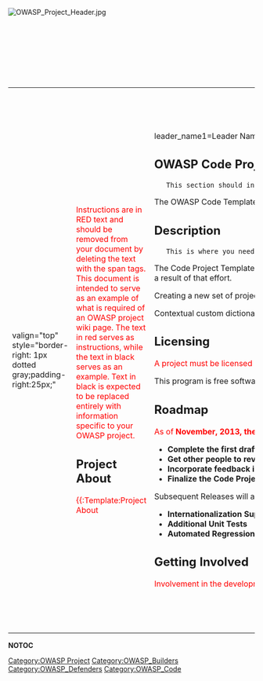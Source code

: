 <div style="width:100%;height:160px;border:0,margin:0;overflow: hidden;">

![OWASP_Project_Header.jpg](OWASP_Project_Header.jpg
"OWASP_Project_Header.jpg")

</div>

<table>
<tbody>
<tr class="odd">
<td><p>valign="top" style="border-right: 1px dotted gray;padding-right:25px;"</p></td>
<td><p><span style="color:#ff0000"> Instructions are in RED text and should be removed from your document by deleting the text with the span tags. This document is intended to serve as an example of what is required of an OWASP project wiki page. The text in red serves as instructions, while the text in black serves as an example. Text in black is expected to be replaced entirely with information specific to your OWASP project. </span></p>
<h2 id="project_about">Project About</h2>
<p><span style="color:#ff0000"> {{:Template:Project About</p></td>
<td><p>leader_name1=Leader Name }}</p>
<h2 id="owasp_code_project_template">OWASP Code Project Template</h2>
<p><span style="color:#ff0000"></p>
<p><code>   This section should include an overview of what the project is, why the project was started, and what security issue is being addressed by the project deliverable. Some readers may be discouraged from looking further at the project if they do not understand the significance of the security concern that is being addressed, so provide enough context so the average reader will continue on with reading the description. You shouldn't assume the reader will understand the objective by providing security terminology, e.g. this project builds cryptographic algorithms, but should also endeavor to explain what they are used for.</code></p>
<p></span></p>
<p>The OWASP Code Template Project is a template designed to help Project Leaders create suitable project pages for OWASP Projects. By following the instructional text in red (and then deleting it) it should be easier to understand what information OWASP and the project users are looking for. And it's easy to get started by simply creating a new project from the appropriate project template.</p>
<h2 id="description">Description</h2>
<p><span style="color:#ff0000"></p>
<p><code>   This is where you need to add your more robust project description. A project description should outline the purpose of the project, how it is used, and the value it provides to application security. Ideally, project descriptions should be written in such a way that there is no question what value the project provides to the software security community. This section will be seen and used in various places within the Projects Portal. Poorly written project descriptions therefore detract from a project’s visibility, so project leaders should ensure that the description is meaningful.  </code></p>
<p></span></p>
<p>The Code Project Template is simply a sample project that was developed for instructional purposes that can be used to create default project pages for a Tool project. After copying this template to your new project, all you have to do is follow the instructions in red, replace the sample text with text suited for your project, and then delete the sections in red. Doing so should make it clearer to both consumers of this project, as well as OWASP reviewers who are trying to determine if the project can be promoted to the next category. The information requested is also intended to help Project Leaders think about the roadmap and feature priorities, and give guidance to the reviews as a result of that effort.</p>
<p>Creating a new set of project pages from scratch can be a challenging task. By providing a sample layout, with instructional text and examples, the OWASP Tool Project Template makes it easier for Project Leaders to create effective security projects and hence helps promote security.</p>
<p>Contextual custom dictionary builder with character substitution and word variations for pen-testers</p>
<h2 id="licensing">Licensing</h2>
<p><span style="color:#ff0000"> A project must be licensed under a community friendly or open source license. For more information on OWASP recommended licenses, please see <a href="https://www.owasp.org/index.php/OWASP_Licenses">OWASP Licenses</a>. While OWASP does not promote any particular license over another, the vast majority of projects have chosen a Creative Commons license variant for documentation projects, or a GNU General Public License variant for tools and code projects. This example assumes that you want to use the AGPL 3.0 license. </span></p>
<p>This program is free software: you can redistribute it and/or modify it under the terms of the <a href="http://www.gnu.org/licenses/agpl-3.0.html">link GNU Affero General Public License 3.0</a> as published by the Free Software Foundation, either version 3 of the License, or (at your option) any later version. OWASP XXX and any contributions are Copyright © by {the Project Leader(s) or OWASP} {Year(s)}.</p>
<h2 id="roadmap">Roadmap</h2>
<p><span style="color:#ff0000"> As of <strong>November, 2013, the highest priorities for the next 6 months</strong> are: <strong></p>
<ul>
<li>Complete the first draft of the Code Project Template</li>
<li>Get other people to review the Code Project Template and provide feedback</li>
<li>Incorporate feedback into changes in the Code Project Template</li>
<li>Finalize the Code Project template and have it reviewed to be promoted from an Incubator Project to a Lab Project</li>
</ul>
<p></strong></p>
<p>Subsequent Releases will add <strong></p>
<ul>
<li>Internationalization Support</li>
<li>Additional Unit Tests</li>
<li>Automated Regression tests</li>
</ul>
<p></strong></p>
<h2 id="getting_involved">Getting Involved</h2>
<p><span style="color:#ff0000"> Involvement in the development and promotion of <strong>Code Project Template</strong> is actively encouraged! You do not have to be a security expert or a programmer to contribute. Some of the ways you can help are as follows:</p></td>
<td><p>valign="top" style="padding-left:25px;width:200px;border-right: 1px dotted gray;padding-right:25px;"</p></td>
<td><h2 id="project_resources">Project Resources</h2>
<p><span style="color:#ff0000"></p>
<p><code>   This is where you can link to the key locations for project files, including setup programs, the source code repository, online documentation, a Wiki Home Page, threaded discussions about the project, and Issue Tracking system, etc. </code></p>
<p></span></p>
<p><a href="https://github.com/SamanthaGroves">Installation Package</a></p>
<p><a href="https://github.com/SamanthaGroves">Source Code</a></p>
<p><a href="https://github.com/SamanthaGroves">What's New (Revision History)</a></p>
<p><a href="https://github.com/SamanthaGroves">Documentation</a></p>
<p><a href="https://github.com/SamanthaGroves">Wiki Home Page</a></p>
<p><a href="https://github.com/SamanthaGroves">Issue Tracker</a></p>
<p><a href="https://github.com/SamanthaGroves">Slide Presentation</a></p>
<p><a href="https://github.com/SamanthaGroves">Video</a></p>
<h2 id="project_leader">Project Leader</h2>
<p><span style="color:#ff0000"></p>
<p><code>   A project leader is the individual who decides to lead the project throughout its lifecycle. The project leader is responsible for communicating the project’s progress to the OWASP Foundation, and he/she is ultimately responsible for the project’s deliverables. The project leader must provide OWASP with his/her real name and contact e-mail address for his/her project application to be accepted, as OWASP prides itself on the openness of its products, operations, and members.</code></p>
<p></span></p>
<p>Leader's Name</p>
<h2 id="related_projects">Related Projects</h2>
<p><span style="color:#ff0000"></p>
<p><code>   This is where you can link to other OWASP Projects that are similar to yours. </code></p>
<p></span></p>
<ul>
<li><a href="OWASP_Tool_Project_Template" title="wikilink">OWASP_Tool_Project_Template</a></li>
<li><a href="OWASP_Documentation_Project_Template" title="wikilink">OWASP_Documentation_Project_Template</a></li>
</ul>
<h2 id="classifications">Classifications</h2>
<table>
<tbody>
<tr class="odd">
<td><p>colspan="2" align="center"</p></td>
<td><figure>
<img src="Project_Type_Files_CODE.jpg" title="Project_Type_Files_CODE.jpg" alt="Project_Type_Files_CODE.jpg" /><figcaption>Project_Type_Files_CODE.jpg</figcaption>
</figure></td>
</tr>
<tr class="even">
<td><p>align="center" valign="top" width="50%" rowspan="2"</p></td>
<td><figure>
<img src="Owasp-incubator-trans-85.png" title="Owasp-incubator-trans-85.png" alt="Owasp-incubator-trans-85.png" /><figcaption>Owasp-incubator-trans-85.png</figcaption>
</figure></td>
</tr>
<tr class="odd">
<td><p>align="center" valign="top" width="50%"</p></td>
<td><figure>
<img src="Owasp-defenders-small.png" title="Owasp-defenders-small.png" alt="Owasp-defenders-small.png" /><figcaption>Owasp-defenders-small.png</figcaption>
</figure></td>
</tr>
<tr class="even">
<td><p>colspan="2" align="center"</p></td>
<td><figure>
<img src="Agplv3-155x51.png" title="Agplv3-155x51.png" alt="Agplv3-155x51.png" /><figcaption>Agplv3-155x51.png</figcaption>
</figure></td>
</tr>
</tbody>
</table></td>
</tr>
</tbody>
</table>

__NOTOC__ <headertabs />

[Category:OWASP Project](Category:OWASP_Project "wikilink")
[Category:OWASP_Builders](Category:OWASP_Builders "wikilink")
[Category:OWASP_Defenders](Category:OWASP_Defenders "wikilink")
[Category:OWASP_Code](Category:OWASP_Code "wikilink")